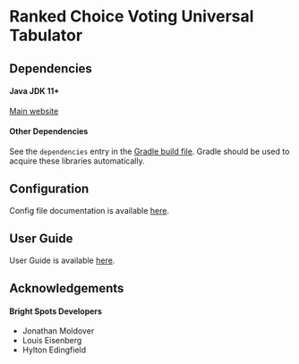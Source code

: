# Ranked Choice Voting Universal Tabulator

## Dependencies

#### Java JDK 11+
[Main website](https://jdk.java.net/)

#### Other Dependencies
See the `dependencies` entry in the [Gradle build file](build.gradle). Gradle should be used to acquire these libraries automatically.

## Configuration
Config file documentation is available [here](src/main/resources/com/rcv/config_file_documentation.txt).

## User Guide
User Guide is available [here](UserGuide.txt).

## Acknowledgements
#### Bright Spots Developers
- Jonathan Moldover
- Louis Eisenberg
- Hylton Edingfield
